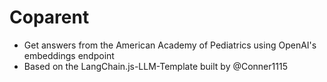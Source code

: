 # Coparent

- Get answers from the American Academy of Pediatrics using OpenAI's embeddings endpoint
- Based on the LangChain.js-LLM-Template built by @Conner1115